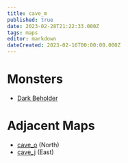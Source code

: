 ```yaml
---
title: cave_m
published: true
date: 2023-02-28T21:22:33.000Z
tags: maps
editor: markdown
dateCreated: 2023-02-16T00:00:00.000Z
---
```



# Monsters
 * [Dark Beholder](/monsters/dark-beholder)

# Adjacent Maps
 * [cave_o](/maps/cave_o) (North)
 * [cave_j](/maps/cave_j) (East)
